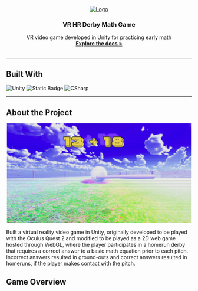 

<div align="center">
  <a href="https://github.com/othneildrew/Best-README-Template">
    <img src="https://images.vexels.com/media/users/3/316791/isolated/preview/7bd957a2f9ffe91e3b0d00609200041a-goose-holding-a-baseball-bat.png" alt="Logo" width="120" height="120">
  </a>

  <h3 align="center">VR HR Derby Math Game</h3>

  <p align="center">
    VR video game developed in Unity for practicing early math
    <br />
    <a href="https://github.com/owscork/vr-math-home-run-derby"><strong>Explore the docs »</strong></a>
    <br />
    <br />
  </p>
</div>

***

## Built With

![Unity][Unity.ico]
![Static Badge][WebGL.ico]
![CSharp][CSharp.ico]

***



## About the Project


<p align="center">
<img src="./new-play-screen.png" width="500px" >
</p>

Built a virtual reality video game in Unity, originally developed to be played with the Oculus Quest 2 and modified to be played as a 2D web game hosted through WebGL, 
where the player participates in a homerun derby that requires a correct answer to a basic math equation prior to each pitch. Incorrect answers resulted in ground-outs and correct 
answers resulted in homeruns, if the player makes contact with the pitch.


## Game Overview




[React.js]: https://img.shields.io/badge/React-20232A?style=for-the-badge&logo=react&logoColor=61DAFB
[React-url]: https://reactjs.org/
[Unity.ico]: https://img.shields.io/badge/unity-%23000000.svg?style=for-the-badge&logo=unity&logoColor=white?style=for-the-badge
[Unity-url]: https://unity.com
[WebGL.ico]: https://img.shields.io/badge/WebGL-990000?logo=webgl&logoColor=white&style=for-the-badge
[WebGL-url]: https://developer.mozilla.org/en-US/docs/Web/API/WebGL_API/Tutorial/Getting_started_with_WebGL
[CSharp.ico]: https://img.shields.io/badge/c%23-%23239120.svg?style=for-the-badge&logo=c-sharp&logoColor=white

